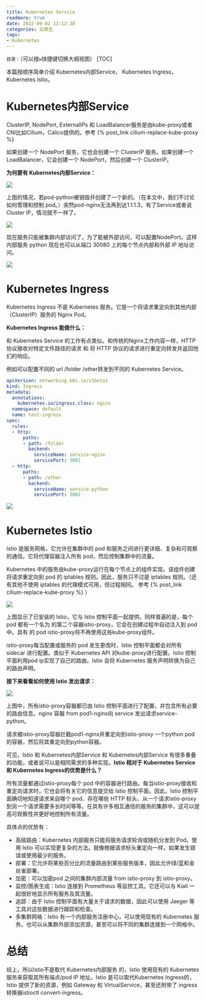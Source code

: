 ```yaml
---
title: Kubernetes Service
readmore: true
date: 2022-09-02 13:12:38
categories: 云原生
tags:
- Kubernetes
---
```


`目录：`（可以按`w`快捷键切换大纲视图）
[TOC]

本篇按顺序简单介绍 Kubernetes内部Service， Kubernetes Ingress， Kubernetes Istio。

# Kubernetes内部Service

ClusterIP, NodePort, ExternalIPs 和 LoadBalancer服务是由kube-proxy或者CNI比如Cilium，Calico提供的。参考 {% post_link cilium-replace-kube-proxy %}

如果创建一个 NodePort 服务，它也会创建一个 ClusterIP 服务。如果创建一个 LoadBalancer，它会创建一个 NodePort，然后创建一个 ClusterIP。

**为何要有 Kubernetes内部Service：**

![](/images/k8s-service/2022-09-02-12-21-33.png)

上图的情况，若pod-python被销毁并创建了一个新的。（在本文中，我们不讨论如何管理和控制 pod。）突然pod-nginx无法再到达1.1.1.3，有了Service或者说Cluster IP，情况就不一样了。 

![](/images/k8s-service/2022-09-02-12-23-53.png)

现在服务只能被集群内部访问了，为了能被外部访问，可以配置NodePort。这样内部服务 python 现在也可以从端口 30080 上的每个节点内部和外部 IP 地址访问。

![](/images/k8s-service/2022-09-02-12-25-21.png)



# Kubernetes Ingress

Kubernetes Ingress 不是 Kubernetes 服务。它是一个将请求重定向到其他内部（ClusterIP）服务的 Nginx Pod。

**Kubernetes Ingress 能做什么：**

和 Kubernetes Service 的工作有点类似。和传统的Nginx工作内容一样，HTTP 协议接收对特定文件路径的请求 和 将 HTTP 协议的请求进行重定向转发并返回他们的响应。

例如可以配置不同的 url /folder /other转发到不同的 Kubernetes Service。

```yaml
apiVersion: networking.k8s.io/v1beta1
kind: Ingress
metadata:
  annotations:
    kubernetes.io/ingress.class: nginx
  namespace: default
  name: test-ingress
spec:
  rules:
  - http:
      paths:
      - path: /folder
        backend:
          serviceName: service-nginx
          servicePort: 3001
  - http:
      paths:
      - path: /other
        backend:
          serviceName: service-python
          servicePort: 3002 
```

![](/images/k8s-service/2022-09-02-12-41-10.png)

# Kubernetes Istio

Istio 是服务网格，它允许在集群中的 pod 和服务之间进行更详细、复杂和可观察的通信。它将代理容器注入所有 pod，然后控制集群中的流量。

Kubernetes 中的服务由kube-proxy运行在每个节点上的组件实现。该组件创建将请求重定向到 pod 的 iptables 规则。因此，服务只不过是 iptables 规则。（还有其他不使用 iptables 的代理模式可用，但过程相同。 参考 {% post_link cilium-replace-kube-proxy %} ）

![](/images/k8s-service/2022-09-02-12-43-45.png)

上图显示了已安装的 Istio，它与 Istio 控制平面一起提供。同样普遍的是，每个 pod 都有一个名为 的第二个容器istio-proxy，它会在创建过程中自动注入到 pod 中。具有 的 pod istio-proxy将不再使用这些kube-proxy组件。

istio-proxy每当配置或服务的 pod 发生更改时，Istio 控制平面都会对所有sidecar 进行配置。类似于 Kubernetes API 对kube-proxy进行配置。Istio 控制平面利用pod ip实现了自己的路由。Istio 会将 Kubernetes 服务声明转换为自己的路由声明。

**接下来看看如何使用 Istio 发出请求：**

![](/images/k8s-service/2022-09-02-12-47-51.png)

上图中，所有istio-proxy容器都已由 Istio 控制平面进行了配置，并包含所有必要的路由信息​​。nginx 容器 from pod1-nginx向 service 发出请求service-python。

请求被istio-proxy容器拦截pod1-nginx并重定向到istio-proxy 一个python pod的容器，然后将其重定向到python容器。


可见，Istio 和 Kubernetes内部Service 和 Kubernetes内部Service 有很多重叠的功能，或者说可以是相同需求的多种实现。**Istio 相对于 Kubernetes Service 和 Kubernetes Ingress的优势是什么？**

所有流量都通过istio-proxy每个 pod 中的容器进行路由。每当istio-proxy接收和重定向请求时，它也会将有关它的信息提交给 Istio 控制平面。因此，Istio 控制平面确切地知道请求来自哪个 pod、存在哪些 HTTP 标头、从一个请求istio-proxy到另一个请求需要多长时间等等。在具有许多相互通信的服务的集群中，这可以提高可观察性并更好地控制所有流量。

具体点的优势有：
* 高级路由：Kubernetes 内部服务只能将服务请求轮询或随机分发到 Pod。使用 Istio 可以实现更复杂的方法。就像根据请求标头重定向一样，如果发生错误或使用最少的服务。
* 部署：它允许将某些百分比的流量路由到某些服务版本，因此允许绿/蓝和金丝雀部署。
* 加密：可以加密pod 之间的集群内部流量 from istio-proxy 到 istio-proxy。
* 监控/图表生成：Istio 连接到 Prometheus 等监控工具。它还可以与 Kiali 一起很好地显示所有服务及其流量。
* 追踪：由于 Istio 控制平面有大量关于请求的数据，因此可以使用 Jaeger 等工具对这些数据进行跟踪和检查。
* 多集群网格：Istio 有一个内部服务注册中心，可以使用现有的 Kubernetes 服务。也可以从集群外部添加资源，甚至可以将不同的集群连接到一个网格中。

# 总结

综上，所以Istio不是取代 Kubernetes内部服务 的，Istio 使用现有的 Kubernetes 服务来获取其所有端点/pod IP 地址。Istio 是可以取代Kubernetes Ingress的，Istio 提供了新的资源，例如 Gateway 和 VirtualService，甚至还附带了 ingress 转换器istioctl convert-ingress。
